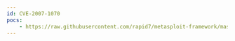 ```yaml
---
id: CVE-2007-1070
pocs:
    - https://raw.githubusercontent.com/rapid7/metasploit-framework/master/modules/exploits/windows/antivirus/trendmicro_serverprotect.rb
---
```

